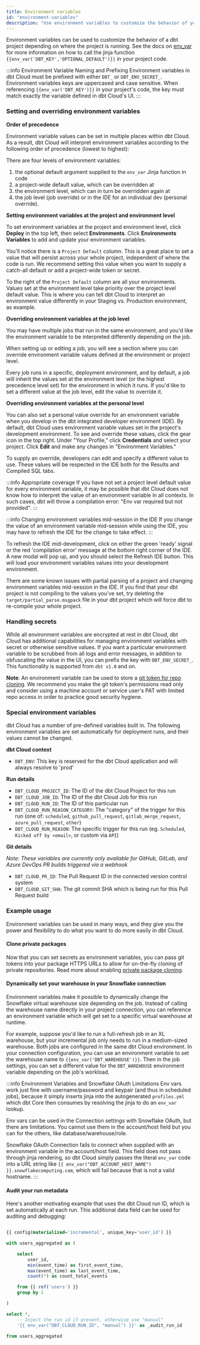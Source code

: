 ```yaml
---
title: Environment variables
id: "environment-variables"
description: "Use environment variables to customize the behavior of your dbt project."
---
```


Environment variables can be used to customize the behavior of a dbt project depending on where the project is running. See the docs on
[env_var](/reference/dbt-jinja-functions/env_var) for more information on how to call the jinja function `{{env_var('DBT_KEY','OPTIONAL_DEFAULT')}}` in your project code.

:::info Environment Variable Naming and Prefixing
Environment variables in dbt Cloud must be prefixed with either `DBT_` or `DBT_ENV_SECRET_`. Environment variables keys are uppercased and case sensitive. When referencing `{{env_var('DBT_KEY')}}` in your project's code, the key must match exactly the variable defined in dbt Cloud's UI.
:::

### Setting and overriding environment variables

**Order of precedence**

Environment variable values can be set in multiple places within dbt Cloud. As a result, dbt Cloud will interpret environment variables according to the following order of precedence (lowest to highest):

 <Lightbox src="/img/docs/dbt-cloud/using-dbt-cloud/Environment Variables/env-var-precdence.png" title="Environment variables order of precedence"/>

There are four levels of environment variables:
 1. the optional default argument supplied to the `env_var` Jinja function in code
 2. a project-wide default value, which can be overridden at
 3. the environment level, which can in turn be overridden again at
 4. the job level (job override) or in the IDE for an individual dev (personal override).


**Setting environment variables at the project and environment level**

To set environment variables at the project and environment level, click **Deploy** in the top left, then select **Environments**.  Click **Environments Variables** to add and update your environment variables.

<Lightbox src="/img/docs/dbt-cloud/using-dbt-cloud/Environment Variables/navigate-to-env-vars.gif" title="Environment variables tab"/>



You'll notice there is a `Project Default` column. This is a great place to set a value that will persist across your whole project, independent of where the code is run. We recommend setting this value when you want to supply a catch-all default or add a project-wide token or secret.

To the right of the `Project Default` column are all your environments. Values set at the environment level take priority over the project level default value. This is where you can tell dbt Cloud to interpret an environment value differently in your Staging vs. Production environment, as example.

<Lightbox src="/img/docs/dbt-cloud/using-dbt-cloud/Environment Variables/project-environment-view.png" title="Setting project level and environment level values"/>



**Overriding environment variables at the job level**

You may have multiple jobs that run in the same environment, and you'd like the environment variable to be interpreted differently depending on the job.

When setting up or editing a job, you will see a section where you can override environment variable values defined at the environment or project level.

<Lightbox src="/img/docs/dbt-cloud/using-dbt-cloud/Environment Variables/job-override.gif" title="Navigating to environment variables job override settings"/>


Every job runs in a specific, deployment environment, and by default, a job will inherit the values set at the environment level (or the highest precedence level set) for the environment in which it runs. If you'd like to set a different value at the job level, edit the value to override it.

<Lightbox src="/img/docs/dbt-cloud/using-dbt-cloud/Environment Variables/job-override.png" title="Setting a job override value"/>


**Overriding environment variables at the personal level**


You can also set a personal value override for an environment variable when you develop in the dbt integrated developer environment (IDE). By default, dbt Cloud uses environment variable values set in the project's development environment. To see and override these values, click the gear icon in the top right. Under "Your Profile," click **Credentials** and select your project. Click **Edit** and make any changes in "Environment Variables."

<Lightbox src="/img/docs/dbt-cloud/using-dbt-cloud/Environment Variables/personal-override.gif" title="Navigating to environment variables personal override settings"/>

To supply an override, developers can edit and specify a different value to use. These values will be respected in the IDE both for the Results and Compiled SQL tabs.

<Lightbox src="/img/docs/dbt-cloud/using-dbt-cloud/Environment Variables/personal-override.png" title="Setting a personal override value"/>

:::info Appropriate coverage
If you have not set a project level default value for every environment variable, it may be possible that dbt Cloud does not know how to interpret the value of an environment variable in all contexts. In such cases, dbt will throw a compilation error: "Env var required but not provided".
:::

:::info Changing environment variables mid-session in the IDE
If you change the value of an environment variable mid-session while using the IDE, you may have to refresh the IDE for the change to take effect.
:::

To refresh the IDE mid-development, click on either the green 'ready' signal or the red 'compilation error' message at the bottom right corner of the IDE. A new modal will pop up, and you should select the Refresh IDE button. This will load your environment variables values into your development environment.

<Lightbox src="/img/docs/dbt-cloud/using-dbt-cloud/Environment Variables/refresh-ide.gif" title="Refreshing IDE mid-session"/>

There are some known issues with partial parsing of a project and changing environment variables mid-session in the IDE. If you find that your dbt project is not compiling to the values you've set, try deleting the `target/partial_parse.msgpack` file in your dbt project which will force dbt to re-compile your whole project.

### Handling secrets

While all environment variables are encrypted at rest in dbt Cloud, dbt Cloud has additional capabilities for managing environment variables with secret or otherwise sensitive values. If you want a particular environment variable to be scrubbed from all logs and error messages, in addition to obfuscating the value in the UI, you can prefix the key with `DBT_ENV_SECRET_`. This functionality is supported from `dbt v1.0` and on.


<Lightbox src="/img/docs/dbt-cloud/using-dbt-cloud/Environment Variables/DBT_ENV_SECRET.png" title="DBT_ENV_SECRET prefix obfuscation"/>

**Note**: An environment variable can be used to store a [git token for repo cloning](/docs/build/environment-variables#clone-private-packages). We recommend you make the git token's permissions read only and consider using a machine account or service user's PAT with limited repo access in order to practice good security hygiene.

### Special environment variables

dbt Cloud has a number of pre-defined variables built in. The following environment variables are set automatically for deployment runs, and their values cannot be changed.

**dbt Cloud context**
- `DBT_ENV`: This key is reserved for the dbt Cloud application and will always resolve to 'prod'

**Run details**
- `DBT_CLOUD_PROJECT_ID`: The ID of the dbt Cloud Project for this run
- `DBT_CLOUD_JOB_ID`: The ID of the dbt Cloud Job for this run
- `DBT_CLOUD_RUN_ID`: The ID of this particular run
- `DBT_CLOUD_RUN_REASON_CATEGORY`: The "category" of the trigger for this run (one of: `scheduled`, `github_pull_request`, `gitlab_merge_request`, `azure_pull_request`, `other`)
- `DBT_CLOUD_RUN_REASON`: The specific trigger for this run (eg. `Scheduled`, `Kicked off by <email>`, or custom via `API`)

**Git details**

_Note: These variables are currently only available for GitHub, GitLab, and Azure DevOps
PR builds triggered via a webhook_

- `DBT_CLOUD_PR_ID`: The Pull Request ID in the connected version control system
- `DBT_CLOUD_GIT_SHA`: The git commit SHA which is being run for this Pull Request build


### Example usage

Environment variables can be used in many ways, and they give you the power and flexibility to do what you want to do more easily in dbt Cloud.

#### Clone private packages
Now that you can set secrets as environment variables, you can pass git tokens into your package HTTPS URLs to allow for on-the-fly cloning of private repositories. Read more about enabling [private package cloning](/docs/build/packages#private-packages).

#### Dynamically set your warehouse in your Snowflake connection
Environment variables make it possible to dynamically change the Snowflake virtual warehouse size depending on the job. Instead of calling the warehouse name directly in your project connection, you can reference an environment variable which will get set to a specific virtual warehouse at runtime.

For example, suppose you'd like to run a full-refresh job in an XL warehouse, but your incremental job only needs to run in a medium-sized warehouse. Both jobs are configured in the same dbt Cloud environment. In your connection configuration, you can use an environment variable to set the warehouse name to `{{env_var('DBT_WAREHOUSE')}}`. Then in the job settings, you can set a different value for the `DBT_WAREHOUSE` environment variable depending on the job's workload.


<Lightbox src="/img/docs/dbt-cloud/using-dbt-cloud/Environment Variables/warehouse-override.png" title="Adding environment variables to your connection credentials"/>

:::info Environment Variables and Snowflake OAuth Limitations
Env vars work just fine with username/password and keypair (and thus in scheduled jobs), because it simply inserts jinja into the autogenerated `profiles.yml` which dbt Core then consumes by resolving the jinja to do an `env_var` lookup. 

Env vars can be used in the Connection settings with Snowflake OAuth, but there are limitations. 
You cannot use them in the account/host field but you can for the others, like database/warehouse/role.

Snowflake OAuth Connection fails to connect when supplied with an environment variable in the account/host field. 
This field does not pass through jinja rendering, so dbt Cloud simply passes the literal `env_var` code into a URL string like `{{ env_var("DBT_ACCOUNT_HOST_NAME") }}.snowflakecomputing.com`, which will fail because that is not a valid hostname.
:::

#### Audit your run metadata
Here's another motivating example that uses the dbt Cloud run ID, which is set automatically at each run. This additional data field can be used for auditing and debugging:

```sql

{{ config(materialized='incremental', unique_key='user_id') }}

with users_aggregated as (

    select
        user_id,
        min(event_time) as first_event_time,
        max(event_time) as last_event_time,
        count(*) as count_total_events

    from {{ ref('users') }}
    group by 1

)

select *,
    -- Inject the run id if present, otherwise use "manual"
    '{{ env_var("DBT_CLOUD_RUN_ID", "manual") }}' as _audit_run_id

from users_aggregated
```
